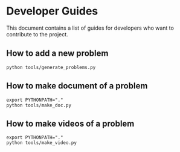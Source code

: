# Developer Guides

This document contains a list of guides for developers who want to contribute to the project.

## How to add a new problem

```
python tools/generate_problems.py
```

## How to make document of a problem

```
export PYTHONPATH="."
python tools/make_doc.py
```

## How to make videos of a problem

```
export PYTHONPATH="."
python tools/make_video.py
```

